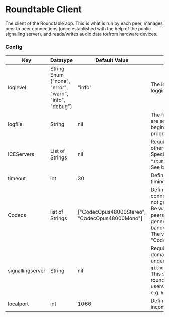 # Roundtable Client

The client of the Roundtable app. This is what is run by each peer, manages peer to peer connections (once established with the help of the public signalling server), and reads/writes audio data to/from hardware devices.

### Config

| Key | Datatype    | Default Value | Description   |
| --- | ---         | ---           | ---           |
| loglevel | String Enum ("none", "error", "warn", "info", "debug") | "info" | The level at which logs are recorded. None disables logging. |
| logfile | String | nil | The filepath to write logs to. If left unset or empty, logs are sent to `stdout`. The file is truncated before logging begins. If the file cannot be opened for writing, the program panics. |
| ICEServers | List of Strings | nil | Required. At least one ICE server must be specified, otherwise the program will panic during initialization. Specify the protocol alongside the server, e.g. `"stun:stun.l.google.com:19302"`, `"turn:127.0.0.1:1234"`.<br />See below for a description of STUN vs TURN. |
| timeout | int | 30 | Defines the time (in seconds) to wait for a request before timing out. |
| Codecs | list of Strings | ["CodecOpus48000Stereo", "CodecOpus48000Mono"] | Define the audio codecs to be used when negotiating a connection. The first codec specified is the preferred (but not guaranteed) codec for connections.<br />Be warned, at least one codec must be common to both peers for a connection to be formed! Furthermore, in general, the higher the sample rate, the higher than bandwidth (same for stereo vs mono).<br />The valid codecs are: "CodecOpus48000Stereo", "CodecOpus48000Mono". |
| signallingserver | String | nil | Required. Defines the publicly available IP (or resolvable domain name) and port of the signalling server, defined under `github.com/hmcalister/roundtable/cmd/signallingserver`.<br />This server forwards SDP offers and answers between roundtable clients, which allows for the connection of users together even behind NAT.<br />e.g. `http://127.0.0.1:1066`.|
| localport | int | 1066 | Defines the local port number to bind to for listening to incoming peer connections from the signalling server. |